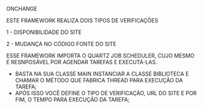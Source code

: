 ONCHANGE

ESTE FRAMEWORK REALIZA DOIS TIPOS DE VERIFICAÇÕES

1 - DISPONIBILIDADE DO SITE

2 - MUDANÇA NO CÓDIGO FONTE DO SITE

ESSE FRAMEWORK IMPORTA O QUARTZ JOB SCHEDULER, CUJO MESMO É RESNPOSÁVEL POR AGENDAR TAREFAS E EXECUTÁ-LAS.


- BASTA NA SUA CLASSE MAIN INSTANCIAR A CLASSE BIBLIOTECA E CHAMAR O MÉTODO QUE FABRICA THREAD PARA EXECUÇÃO DA TAREFA;
- APÓS ISSO VOCÊ DEFINE O TIPO DE VERIFICAÇÃO, URL DO SITE E POR FIM, O TEMPO PARA EXECUÇÃO DA TAREFA;
